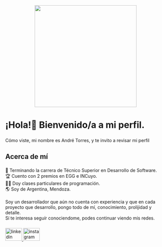 <div align="center">
  <img height="320" src="https://i.imgur.com/Ot7u2dZ.gif"  />
</div>

###

<h1 align="left">¡Hola!👋 Bienvenido/a a mi perfil.</h1>

###

<p align="left">Cómo viste, mi nombre es André Torres, y te invito a revisar mi perfil</p>

###

<h2 align="left">Acerca de mí</h2>

###

<p align="left">📖 Terminando la carrera de Técnico Superior en Desarrollo de Software.<br>🏆 Cuento con 2 premios en EGG e INCuyo.<br>👨‍🏫 Doy clases particulares de programación.<br>🌎 Soy de Argentina, Mendoza.<br><br>Soy un desarrollador que aún no cuenta con experiencia y que en cada proyecto que desarrollo, pongo todo de mí, conocimiento, prolijidad y detalle.<br>Sí te interesa seguír conociendome, podes continuar viendo mis redes.</p>

###

<div align="left">
  <a href="https://www.linkedin.com/in/andr%C3%A9-torres-419931235/" target="_blank">
    <img src="https://raw.githubusercontent.com/maurodesouza/profile-readme-generator/master/src/assets/icons/social/linkedin/default.svg" width="52" height="40" alt="linkedin logo"  />
  </a>
  <a href="https://www.instagram.com/___andretorres/" target="_blank">
    <img src="https://raw.githubusercontent.com/maurodesouza/profile-readme-generator/master/src/assets/icons/social/instagram/default.svg" width="52" height="40" alt="instagram logo"  />
  </a>
</div>

###
